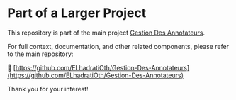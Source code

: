 # Part of a Larger Project

This repository is part of the main project [Gestion Des Annotateurs](https://github.com/ELhadratiOth/Gestion-Des-Annotateurs).

For full context, documentation, and other related components, please refer to the main repository:

🔗 [https://github.com/ELhadratiOth/Gestion-Des-Annotateurs](https://github.com/ELhadratiOth/Gestion-Des-Annotateurs)

Thank you for your interest!
